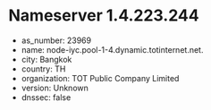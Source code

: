 # Nameserver 1.4.223.244

* as_number: 23969
* name: node-iyc.pool-1-4.dynamic.totinternet.net.
* city: Bangkok
* country: TH
* organization: TOT Public Company Limited
* version: Unknown
* dnssec: false
